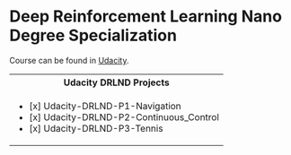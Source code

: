 # Deep Reinforcement Learning Nano Degree Specialization

Course can be found in [Udacity](https://www.udacity.com/).

<table>
  <tr>
    <th>Udacity DRLND Projects</th>
  </tr>
  <tr>
    <td>
      <ul>
        <li>
          [x] Udacity-DRLND-P1-Navigation
        </li>
        <li>
          [x] Udacity-DRLND-P2-Continuous_Control
        </li>
        <li>
          [x] Udacity-DRLND-P3-Tennis
        </li>
      </ul>
    </td>
  </tr>
</table>
